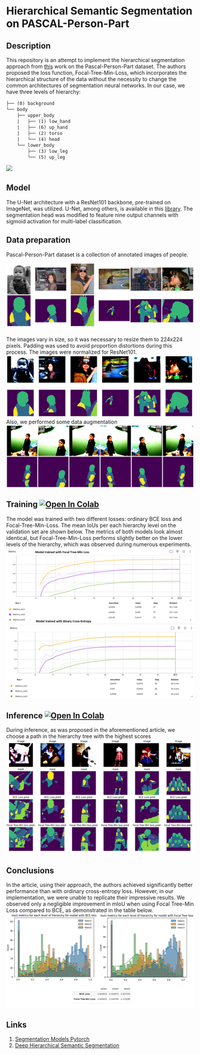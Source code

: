 # Hierarchical Semantic Segmentation on PASCAL-Person-Part

## Description

This repository is an attempt to implement the hierarchical segmentation approach from [this](https://arxiv.org/abs/2203.14335) work on the Pascal-Person-Part dataset. The authors proposed the loss function, Focal-Tree-Min-Loss, which incorporates the hierarchical structure of the data without the necessity to change the common architectures of segmentation neural networks. In our case, we have three levels of hierarchy:
```
├── (0) background
└── body
    ├── upper_body
    |   ├── (1) low_hand
    |   ├── (6) up_hand
    |   ├── (2) torso
    |   └── (4) head
    └── lower_body
        ├── (3) low_leg
        └── (5) up_leg
```

![](assets/exmpls.gif)

## Model
The U-Net architecture with a ResNet101 backbone, pre-trained on ImageNet, was utilized. U-Net, among others, is available in this [library](https://github.com/qubvel-org/segmentation_models.pytorch). The segmentation head was modified to feature nine output channels with sigmoid activation for multi-label classification.

## Data preparation
Pascal-Person-Part dataset is a collection of annotated images of people.

![](assets/dataset.jpg)

The images vary in size, so it was necessary to resize them to 224x224 pixels. Padding was used to avoid proportion distortions during this process. The images were normalized for ResNet101.
![](assets/transforms.jpg)
Also, we performed some data augmentation
![](assets/augmentation.jpg)


## Training [![Open In Colab](https://colab.research.google.com/assets/colab-badge.svg)](http://colab.research.google.com/github/Viktor-Sok/Hierarchical_Semantic_Segmentation_Pascal_part/blob/main/Notebooks/Model_training.ipynb)

The model was trained with two different losses: ordinary BCE loss and Focal-Tree-Min-Loss. The mean IoUs per each hierarchy level on the validation set are shown below. The metrics of both models look almost identical, but Focal-Tree-Min-Loss performs slightly better on the lower levels of the hierarchy, which was observed during numerous experiments.
![](assets/metrics.png)

## Inference [![Open In Colab](https://colab.research.google.com/assets/colab-badge.svg)](http://colab.research.google.com/github/Viktor-Sok/Hierarchical_Semantic_Segmentation_Pascal_part/blob/main/Notebooks/Model_comparison.ipynb)

During inference, as was proposed in the aforementioned article, we choose a path in the hierarchy tree with the highest scores
![](assets/results.jpg)

## Conclusions
In the article, using their approach, the authors achieved significantly better performance than with ordinary cross-entropy loss. However, in our implementation, we were unable to replicate their impressive results. We observed only a negligible improvement in mIoU when using Focal Tree-Min Loss compared to BCE, as demonstrated in the table below.
![](assets/distro.png)
## Links
1. [Segmentation Models Pytorch](https://github.com/qubvel-org/segmentation_models.pytorch)
2. [Deep Hierarchical Semantic Segmentation](https://arxiv.org/abs/2203.14335)
